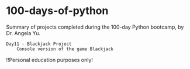 # 100-days-of-python
 Summary of projects completed during the 100-day Python bootcamp, by Dr. Angela Yu.

    Day11 - Blackjack Project
        Console version of the game Blackjack

 ‼️Personal education purposes only!
